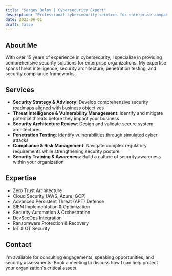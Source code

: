 ```yaml
---
title: "Sergey Belov | Cybersecurity Expert"
description: "Professional cybersecurity services for enterprise companies by Sergey Belov"
date: 2023-06-01
draft: false
---
```


## About Me

With over 15 years of experience in cybersecurity, I specialize in providing comprehensive security solutions for enterprise organizations. My expertise spans threat intelligence, security architecture, penetration testing, and security compliance frameworks.

## Services

- **Security Strategy & Advisory**: Develop comprehensive security roadmaps aligned with business objectives
- **Threat Intelligence & Vulnerability Management**: Identify and mitigate potential threats before they impact your business
- **Security Architecture Review**: Design and validate secure system architectures
- **Penetration Testing**: Identify vulnerabilities through simulated cyber attacks
- **Compliance & Risk Management**: Navigate complex regulatory requirements while strengthening security posture
- **Security Training & Awareness**: Build a culture of security awareness within your organization

## Expertise

- Zero Trust Architecture
- Cloud Security (AWS, Azure, GCP)
- Advanced Persistent Threat (APT) Defense
- SIEM Implementation & Optimization
- Security Automation & Orchestration
- DevSecOps Integration
- Ransomware Protection & Recovery
- IoT & OT Security

## Contact

I'm available for consulting engagements, speaking opportunities, and security assessments. Book a meeting to discuss how I can help protect your organization's critical assets. 